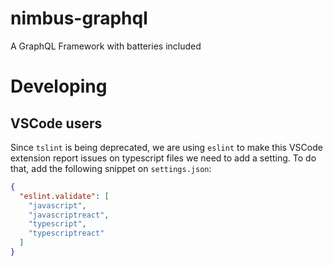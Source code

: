 # nimbus-graphql
A GraphQL Framework with batteries included

# Developing

## VSCode users

Since `tslint` is being deprecated, we are using `eslint` to make this VSCode extension report issues on typescript files we need to add a setting.
To do that, add the following snippet on `settings.json`:
```json
{
  "eslint.validate": [
    "javascript",
    "javascriptreact",
    "typescript",
    "typescriptreact"
  ]
}
```
